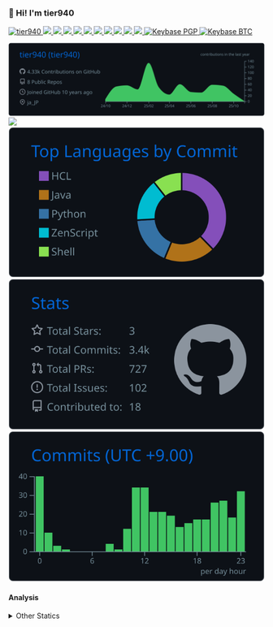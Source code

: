 ### 👋 Hi! I'm tier940

<p align="left"> 
  <a href="https://github.com/tier940/tier940/">
    <img src="https://komarev.com/ghpvc/?username=tier940" alt="tier940" />
  </a>
  <a href="http://twitter.com/tier940">
    <img height="20" src="https://img.shields.io/twitter/follow/tier940?label=Twitter&logo=twitter&style=flat" />
  </a>
  <a href="https://github.com/tier940">
    <img height="20" src="https://img.shields.io/github/followers/tier940?label=follow&logo=github&style=flat" />
  </a>
  <a href="https://www.reddit.com/user/tier940">
    <img height="20" src="https://img.shields.io/reddit/user-karma/combined/tier940?label=Reddit&logo=reddit&style=flat" />
  </a>
  <a href="https://stackoverflow.com/users/17317833/tier940">
    <img height="20" src="https://img.shields.io/stackexchange/stackoverflow/r/17317833?label=StackOverflow&logo=stack-overflow&style=flat" />
  </a>
  <a href="https://zenn.dev/tier940">
    <img height="20" src="https://zenn.badge.nikaera.com/s/tier940/likes" />
  </a>
  <a href="https://zenn.dev/tier940">
    <img height="20" src="https://zenn.badge.nikaera.com/s/tier940/followers" />
  </a>
  <a href="https://zenn.dev/tier940">
    <img height="20" src="https://zenn.badge.nikaera.com/s/tier940/articles" />
  </a>
  <a href="http://qiita.com/tier940">
    <img height="20" src="https://qiita-badge.apiapi.app/s/tier940/posts.svg" />
  </a>
  <a href="http://qiita.com/tier940">
    <img height="20" src="https://qiita-badge.apiapi.app/s/tier940/contributions.svg" />
  </a>
  <a href="https://github.com/tier940/tier940/">
    <img height="20" src="https://github.com/tier940/tier940/actions/workflows/main.yml/badge.svg" />
  </a>
  <a href="https://keybase.io/tier940">
    <img alt="Keybase PGP" src="https://img.shields.io/keybase/pgp/tier940">
  </a>
  <a href="https://keybase.io/tier940">
    <img alt="Keybase BTC" src="https://img.shields.io/keybase/btc/tier940">
  </a>
</p>

[![](https://raw.githubusercontent.com/tier940/tier940/main/profile-summary-card-output/github_dark/0-profile-details.svg)](https://github.com/vn7n24fzkq/github-profile-summary-cards)
[![](https://raw.githubusercontent.com/tier940/tier940/main/profile-summary-card-output/github_dark/1-repos-per-language.svg)](https://github.com/vn7n24fzkq/github-profile-summary-cards) [![](https://raw.githubusercontent.com/tier940/tier940/main/profile-summary-card-output/github_dark/2-most-commit-language.svg)](https://github.com/vn7n24fzkq/github-profile-summary-cards)
[![](https://raw.githubusercontent.com/tier940/tier940/main/profile-summary-card-output/github_dark/3-stats.svg)](https://github.com/vn7n24fzkq/github-profile-summary-cards) [![](https://raw.githubusercontent.com/tier940/tier940/main/profile-summary-card-output/github_dark/4-productive-time.svg)](https://github.com/vn7n24fzkq/github-profile-summary-cards)


#### Analysis
<!-- <img height="150" src="https://github.com/tier940/tier940/blob/master/images/stat.svg" alt="Alternative Text"/> -->

<details>
  <summary>Other Statics</summary>
  <!--START_SECTION:waka-->
![Code Time](http://img.shields.io/badge/Code%20Time-5%2C006%20hrs%2021%20mins-blue)

**🐱 My GitHub Data** 

> 📦 43.5 kB Used in GitHub's Storage 
 > 
> 💼 Opted to Hire
 > 
> 📜 12 Public Repositories 
 > 
> 🔑 6 Private Repositories 
 > 
**I'm an Early 🐤** 

```text
🌞 Morning                2415 commits        ████░░░░░░░░░░░░░░░░░░░░░   16.48 % 
🌆 Daytime                5421 commits        █████████░░░░░░░░░░░░░░░░   36.99 % 
🌃 Evening                5328 commits        █████████░░░░░░░░░░░░░░░░   36.35 % 
🌙 Night                  1492 commits        ███░░░░░░░░░░░░░░░░░░░░░░   10.18 % 
```
📅 **I'm Most Productive on Saturday** 

```text
Monday                   1495 commits        ███░░░░░░░░░░░░░░░░░░░░░░   10.20 % 
Tuesday                  2358 commits        ████░░░░░░░░░░░░░░░░░░░░░   16.09 % 
Wednesday                1777 commits        ███░░░░░░░░░░░░░░░░░░░░░░   12.12 % 
Thursday                 1510 commits        ███░░░░░░░░░░░░░░░░░░░░░░   10.30 % 
Friday                   2101 commits        ████░░░░░░░░░░░░░░░░░░░░░   14.34 % 
Saturday                 2785 commits        █████░░░░░░░░░░░░░░░░░░░░   19.00 % 
Sunday                   2630 commits        ████░░░░░░░░░░░░░░░░░░░░░   17.94 % 
```


📊 **This Week I Spent My Time On** 

```text
🕑︎ Time Zone: Asia/Tokyo

💬 Programming Languages: 
Other                    22 hrs 52 mins      ███████████████████░░░░░░   76.92 % 
Java                     3 hrs 5 mins        ███░░░░░░░░░░░░░░░░░░░░░░   10.40 % 
YAML                     1 hr 6 mins         █░░░░░░░░░░░░░░░░░░░░░░░░   03.73 % 
Docker                   59 mins             █░░░░░░░░░░░░░░░░░░░░░░░░   03.36 % 
Markdown                 45 mins             █░░░░░░░░░░░░░░░░░░░░░░░░   02.56 % 

🔥 Editors: 
Chrome                   24 hrs 58 mins      █████████████████████░░░░   83.94 % 
IntelliJ IDEA            2 hrs 54 mins       ██░░░░░░░░░░░░░░░░░░░░░░░   09.78 % 
VS Code                  1 hr 50 mins        ██░░░░░░░░░░░░░░░░░░░░░░░   06.20 % 
Edge                     1 min               ░░░░░░░░░░░░░░░░░░░░░░░░░   00.08 % 

💻 Operating System: 
Windows                  27 hrs 1 min        ███████████████████████░░   90.86 % 
Linux                    1 hr 47 mins        ██░░░░░░░░░░░░░░░░░░░░░░░   06.01 % 
Unknown OS               55 mins             █░░░░░░░░░░░░░░░░░░░░░░░░   03.13 % 
```

**I Mostly Code in Java** 

```text
Java                     16 repos            ██████████████░░░░░░░░░░░   55.17 % 
ZenScript                3 repos             ███░░░░░░░░░░░░░░░░░░░░░░   10.34 % 
Shell                    2 repos             ██░░░░░░░░░░░░░░░░░░░░░░░   06.90 % 
Python                   2 repos             ██░░░░░░░░░░░░░░░░░░░░░░░   06.90 % 
HTML                     1 repo              █░░░░░░░░░░░░░░░░░░░░░░░░   03.45 % 
```



**Timeline**

![Lines of Code chart](https://raw.githubusercontent.com/tier940/tier940/main/assets/bar_graph.png)


 Last Updated on 06/01/2025 00:08:29 UTC
<!--END_SECTION:waka-->
</details>
